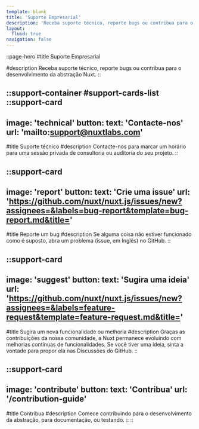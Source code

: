 ```yaml
---
template: blank
title: 'Suporte Empresarial'
description: 'Receba suporte técnico, reporte bugs ou contribua para o desenvolvimento da abstração Nuxt.'
layout:
  fluid: true
navigation: false
---
```

::page-hero
#title
Suporte Empresarial

#description
Receba suporte técnico, reporte bugs ou contribua para o desenvolvimento da abstração Nuxt.
::

::support-container
#support-cards-list
  ::support-card
  ---
  image: 'technical'
  button:
    text: 'Contacte-nos'
    url: 'mailto:support@nuxtlabs.com'
  ---
  #title
  Suporte técnico
  #description
  Contacte-nos para marcar um horário para uma sessão privada de consultoria ou auditoria do seu projeto.
  ::

  ::support-card
  ---
  image: 'report'
  button:
    text: 'Crie uma issue'
    url: 'https://github.com/nuxt/nuxt.js/issues/new?assignees=&labels=bug-report&template=bug-report.md&title='
  ---
  #title
  Reporte um bug
  #description
  Se alguma coisa não estiver funcionado como é suposto, abra um problema (issue, em Inglês) no GitHub.
  ::

  ::support-card
  ---
  image: 'suggest'
  button:
    text: 'Sugira uma ideia'
    url: 'https://github.com/nuxt/nuxt.js/issues/new?assignees=&labels=feature-request&template=feature-request.md&title='
  ---
  #title
  Sugira um nova funcionalidade ou melhoria
  #description
  Graças as contribuições da nossa comunidade, a Nuxt permanece evoluindo com melhorias contínuas de funcionalidades. Se você tiver uma ideia, sinta a vontade para propor ela nas Discussões do GitHub.
  ::

  ::support-card
  ---
  image: 'contribute'
  button:
    text: 'Contribua'
    url: '/contribution-guide'
  ---
  #title
  Contribua
  #description
  Comece contribuindo para o desenvolvimento da abstração, para documentação, ou testando.
  ::
::
